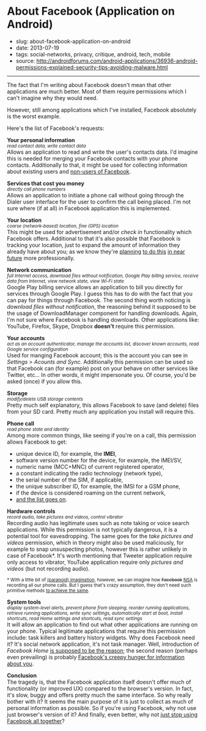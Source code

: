 # About Facebook (Application on Android)

- slug: about-facebook-application-on-android
- date: 2013-07-19
- tags: social-networks, privacy, critique, android, tech, mobile
- source: http://androidforums.com/android-applications/36936-android-permissions-explained-security-tips-avoiding-malware.html

-----------------

The fact that I'm writing about Facebook doesn't mean that other applications are much better.
Most of them require permissions which I can't imagine why they would need.

However, still among applications which I've installed, Facebook absolutely is the worst example.

Here's the list of Facebook's requests:

**Your personal information**
<br /><small>_read contact data, write contact data_</small>
<br />Allows an application to read and write the user's contacts data. I'd imagine this is needed for merging your Facebook contacts with your phone contacts.
Additionally to that, it might be used for collecting information about existing  users and [non-users of Facebook](http://www.dailymail.co.uk/sciencetech/article-2052500/Facebook-building-shadow-profiles-non-users-claims-privacy-watchdog.html).

**Services that cost you money**
<br /><small>_directly call phone numbers_</small>
<br />Allows an application to initiate a phone call without going through the Dialer user interface for the user to confirm the call being placed. I'm not sure where (if at all) in Facebook application this is implemented.

**Your location**
<br /><small>_coarse (network-based) location, fine (GPS) location_</small>
<br />This might be used for advertisement and/or _check in_ functionality which Facebook offers. Additional to that it's also possible that Facebook is tracking your location, just to expand the amount of information they already have about you; as we know they're [planning](http://www.dailymail.co.uk/sciencetech/article-2274954/Facebook-developing-app-track--s-turned-off.html) [to do this](http://www.bloomberg.com/news/2013-02-04/facebook-is-said-to-create-mobile-location-tracking-app.html) [in near future](http://www.forbes.com/sites/mattmiller/2013/02/05/facebook-know-where-you-are/) more professionally.

**Network communication**
<br /><small>_full Internet access, download files without notification, Google Play billing service, receive data from Internet, view network state, view Wi-Fi state_</small>
<br />Google Play billing service allows an application to bill you directly for services through Google Play. I guess this has to do with the fact that you can pay for things through Facebook. The second thing worth noticing is _download files without notification_, the reasoning behind it supposed to be the usage of DownloadManager component for handling downloads. Again, I'm not sure where Facebook is handling downloads. Other applications like: YouTube, Firefox, Skype, Dropbox **doesn't** require this permission.

**Your accounts**
<br /><small>_act as an account authenticator, manage the accounts list, discover known accounts, read Google service configuration_</small>
<br />Used for manging Facebook account; this is the account you can see in _Settings > Acounts and Sync_. Additionally this permission can be used so that Facebook can (for example) post on your behave on other services like Twitter, etc... In other words, it might impersonate you. Of course, you'd be asked (once) if you allow this.

**Storage**
<br /><small>_modify/delete USB storage contents_</small>
<br />Pretty much self explanatory, this allows Facebook to save (and delete) files from your SD card. Pretty much any application you install will require this.


**Phone call**
<br /><small>_read phone state and identity_</small>
<br />Among more common things, like seeing if you're on a call, this permission allows Facebook to get:

* unique device ID, for example, the **IMEI**,
* software version number for the device, for example, the IMEI/SV,
* numeric name (MCC+MNC) of current registered operator,
* a constant indicating the radio technology (network type),
* the serial number of the SIM, if applicable,
* the unique subscriber ID, for example, the IMSI for a GSM phone,
* if the device is considered roaming on the current network,
* [and the list goes on](http://developer.android.com/reference/android/telephony/TelephonyManager.html).

**Hardware controls**
<br /><small>_record audio, take pictures and videos, control vibrator_</small>
<br />Recording audio has legitimate uses such as note taking or voice search applications. While this permission is not typically dangerous, it is a potential tool for eavesdropping. The same goes for the _take pictures and videos_ permission, which in theory might also be used maliciously, for example to snap unsuspecting photos, however this is rather unlikely in case of Facebook*. It's worth mentioning that Tweeter application require only access to vibrator, YouTube application require only _pictures and videos_ (but not recording audio).

<small>\* With a little bit of [(paranoid) imagination](https://duckduckgo.com/?q=NSA+spying), however, we can imagine how <del>Facebook</del> <ins>NSA</ins> is recording all our phone calls. But I guess that's crazy assumption, they don't need such primitive methods [to achieve the same](http://www.webpronews.com/nsa-is-writing-security-code-for-android-2013-07).</small>

**System tools**
<br /><small>_display system-level alerts, prevent phone from sleeping, reorder running applications, retrieve running applications, write sync settings, automatically start at boot, install shortcuts, read Home settings and shortcuts, read sync settings_</small>
<br />It will allow an application to find out what other applications are running on your phone. Typical legitimate applications that require this permission include: task killers and battery history widgets. Why does Facebook need it? It's social network application, it's not task manager. Well, introduction of _Facebook Home_ [is supposed to be the reason](https://news.ycombinator.com/item?id=5543583); the second reason (perhaps even prevailing) is probably [Facebook's creepy hunger for information about you](http://techcrunch.com/2013/06/24/creepy-facebook/).

**Conclusion**
<br />The tragedy is, that the Facebook application itself doesn't offer much of functionality (or improved UX) compared to the browser's version. In fact, it's slow, buggy and offers pretty much the same interface. So why really bother with it? It seems the main purpose of it is just to collect as much of personal information as possible. So if you're using Facebook, why not use just browser's version of it? And finally, even better, why not [just stop using Facebook all together](http://en.wikipedia.org/wiki/Criticism_of_Facebook)?